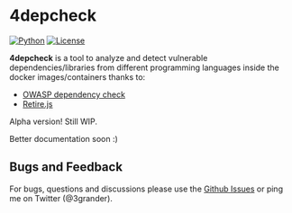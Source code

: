 # 4depcheck
[![Python](https://img.shields.io/badge/python-3.3%2C%203.4%2C%203.5%2C%203.6-blue.svg)](https://github.com/eliasgranderubio/4depcheck)
[![License](https://img.shields.io/badge/license-Apache%202-blue.svg)](https://github.com/eliasgranderubio/4depcheck)

**4depcheck** is a tool to analyze and detect vulnerable dependencies/libraries from different programming languages inside the docker images/containers thanks to:
   * [OWASP dependency check](https://github.com/jeremylong/DependencyCheck)
   * [Retire.js](https://github.com/retirejs/retire.js/)


Alpha version! Still WIP.


Better documentation soon :)


## Bugs and Feedback
For bugs, questions and discussions please use the [Github Issues](https://github.com/eliasgranderubio/4depcheck/issues) or ping me on Twitter (@3grander).
